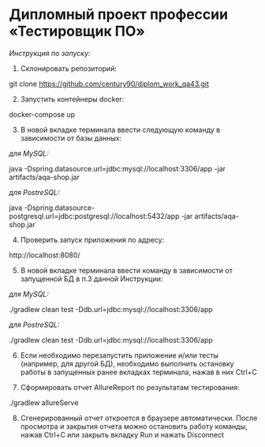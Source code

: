 # Дипломный проект профессии «Тестировщик ПО»

*Инструкция по запуску:*

1. Склонировать репозиторий:

git clone https://github.com/century90/diplom_work_qa43.git

2. Запустить контейнеры docker:

docker-compose up

3. В новой вкладке терминала ввести следующую команду в зависимости от базы данных:

*для MySQL:*

java -Dspring.datasource.url=jdbc:mysql://localhost:3306/app -jar artifacts/aqa-shop.jar

*для PostreSQL:*

java -Dspring.datasource-postgresql.url=jdbc:postgresql://localhost:5432/app -jar artifacts/aqa-shop.jar

4. Проверить запуск приложения по адресу:

http://localhost:8080/

5. В новой вкладке терминала ввести команду в зависимости от запущенной БД в п.3 данной Инструкции:

*для MySQL:*

./gradlew clean test -Ddb.url=jdbc:mysql://localhost:3306/app

*для PostreSQL:*

./gradlew clean test -Ddb.url=jdbc:mysql://localhost:3306/app

6. Если необходимо перезапустить приложение и/или тесты (например, для другой БД), необходимо выполнить остановку работы в запущенных ранее вкладках терминала, нажав в них Ctrl+С

7. Сформировать отчет AllureReport по результатам тестирования:

./gradlew allureServe

8. Сгенерированный отчет откроется в браузере автоматически. После просмотра и закрытия отчета можно остановить работу команды, нажав Ctrl+С или закрыть вкладку Run и нажать Disconnect

